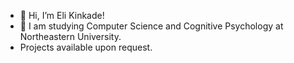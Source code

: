 - 👋 Hi, I’m Eli Kinkade!
- 🌱 I am studying Computer Science and Cognitive Psychology at Northeastern University.
- Projects available upon request.

<!---
ekinkade21/ekinkade21 is a ✨ special ✨ repository because its `README.md` (this file) appears on your GitHub profile.
You can click the Preview link to take a look at your changes.
--->
